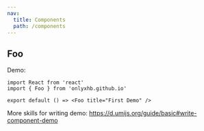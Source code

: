 ```yaml
---
nav:
  title: Components
  path: /components
---
```


## Foo

Demo:

```tsx
import React from 'react'
import { Foo } from 'onlyxhb.github.io'

export default () => <Foo title="First Demo" />
```

More skills for writing demo: https://d.umijs.org/guide/basic#write-component-demo
